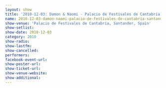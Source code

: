 ```yaml
---
layout: show
title: '2010-12-03: Damon & Naomi - Palacio de Festivales de Cantabria, Santander, Spain'
name: 2010-12-03-damon-naomi-palacio-de-festivales-de-cantabria-santander-spain
show-venue: 'Palacio de Festivales de Cantabria, Santander, Spain'
show-setlist: 
show-date: 2010-12-03
category: 2010
show-radio: 
show-lastfm: 
show-cancelled: 
performers: 
facebook-event-url: 
show-poster-url: 
show-ticket-url: 
show-venue-website: 
show-additional: 
---
```


